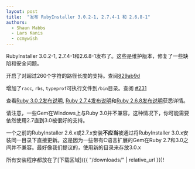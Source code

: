 ```yaml
---
layout: post
title:  "发布 RubyInstaller 3.0.2-1, 2.7.4-1 和 2.6.8-1"
authors:
  - Shaun Mabbs
  - Lars Kanis
  - ccmywish
---
```


RubyInstaller 3.0.2-1, 2.7.4-1和2.6.8-1发布了。这些是维护版本，修复了一些缺陷和安全问题。

开启了对超过260个字符的路径长度的支持。查阅[829ab9d](https://github.com/oneclick/rubyinstaller2/commit/829ab9d9798d180655b6b336797b1087bfa82f5c)

增加了`racc`, `rbs`, `typeprof`可执行文件到`/bin`目录。查阅 [#231](https://github.com/oneclick/rubyinstaller2/issues/231)


查看[Ruby 3.0.2发布说明](https://www.ruby-lang.org/en/news/2021/07/07/ruby-3-0-2-released/), [Ruby 2.7.4发布说明](https://www.ruby-lang.org/en/news/2021/07/07/ruby-2-7-4-released/)和[Ruby 2.6.8发布说明](https://www.ruby-lang.org/en/news/2021/07/07/ruby-2-6-8-released/)获悉详情。

请注意，一些Gem在Windows上与Ruby 3.0并不兼容，这种情况下，你可能需要依然使用2.7直到3.0被很好的支持。

一个之前的RubyInstaller 2.6.x或2.7.x安装<b>不应当</b>被通过将RubyInstaller 3.0.x安装同一目录下直接更新。这是因为一些带有C语言扩展的Gem在Ruby 2.7和3.0之间并不兼容。最好像我们提议的，使用新的目录来存放3.0.x

所有安装程序都放在了[下载区域]({{ "/downloads/" | relative_url }})!
